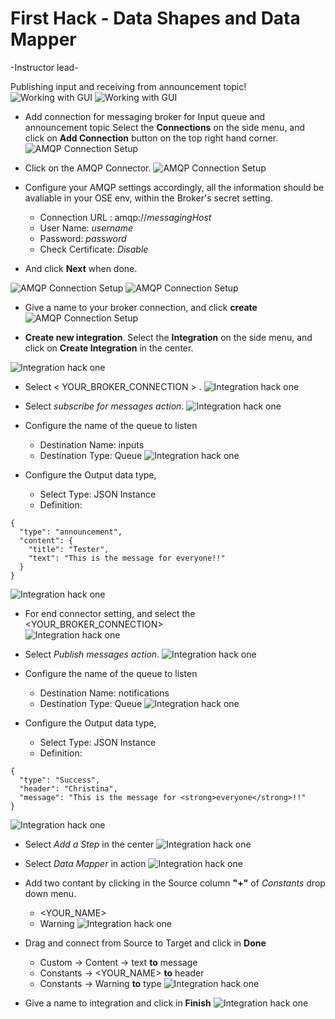 # First Hack - Data Shapes and Data Mapper
-Instructor lead-

Publishing input and receiving from announcement topic!
![Working with GUI](docs/images/hack-01-01.png)
![Working with GUI](docs/images/hack-01-02.png)

- Add connection for messaging broker for Input queue and announcement topic
Select the **Connections** on the side menu, and click on **Add Connection** button on the top right hand corner.
![AMQP Connection Setup](docs/images/amqp-connection-01.png)

- Click on the AMQP Connector.
![AMQP Connection Setup](docs/images/amqp-connection-02.png)

- Configure your AMQP settings accordingly, all the information should be avaliable in your OSE env, within the Broker's secret setting. 

   	- Connection URL : amqp://*messagingHost* 
   	- User Name: *username*
   	- Password: *password*
   	- Check Certificate: *Disable*

- And click **Next** when done. 

![AMQP Connection Setup](docs/images/amqp-connection-04.png)
![AMQP Connection Setup](docs/images/amqp-connection-03.png)

- Give a name to your broker connection, and click **create** 
![AMQP Connection Setup](docs/images/amqp-connection-05.png)

- **Create new integration**. Select the **Integration** on the side menu, and click on **Create Integration** in the center.

![Integration hack one](docs/images/hackone-integration-01.png)

- Select < YOUR_BROKER_CONNECTION > .
![Integration hack one](docs/images/hackone-integration-02.png)

- Select *subscribe for messages action*. 
![Integration hack one](docs/images/hackone-integration-03.png)

- Configure the name of the queue to listen
	- Destination Name: inputs
	- Destination Type: Queue 
![Integration hack one](docs/images/hackone-integration-04.png)

- Configure the Output data type,  
  	- Select Type: JSON Instance
	- Definition: 
	
```
{
  "type": "announcement",
  "content": {
    "title": "Tester",
    "text": "This is the message for everyone!!"
  }
}
```
![Integration hack one](docs/images/hackone-integration-05.png)

- For end connector setting, and select the <YOUR_BROKER_CONNECTION>   
![Integration hack one](docs/images/hackone-integration-06.png)

- Select *Publish messages action*. 
![Integration hack one](docs/images/hackone-integration-07.png)

- Configure the name of the queue to listen
	- Destination Name: notifications
	- Destination Type: Queue 
![Integration hack one](docs/images/hackone-integration-08.png)

- Configure the Output data type,  
  	- Select Type: JSON Instance
	- Definition: 
	
```
{
  "type": "Success",
  "header": "Christina",
  "message": "This is the message for <strong>everyone</strong>!!"
}
```	
![Integration hack one](docs/images/hackone-integration-09.png)

- Select *Add a Step* in the center
![Integration hack one](docs/images/hackone-integration-10.png)

- Select *Data Mapper* in action
![Integration hack one](docs/images/hackone-integration-12.png)

- Add two contant by clicking in the Source column **"+"** of *Constants* drop down menu. 
	- <YOUR_NAME>
	- Warning 
![Integration hack one](docs/images/hackone-integration-11.png)

- Drag and connect from Source to Target and click in **Done**
	- Custom -> Content -> text **to** message
	- Constants -> <YOUR_NAME>  **to** header
	- Constants -> Warning **to** type 
![Integration hack one](docs/images/hackone-integration-13.png)

- Give a name to integration and click in **Finish**
![Integration hack one](docs/images/hackone-integration-14.png)
